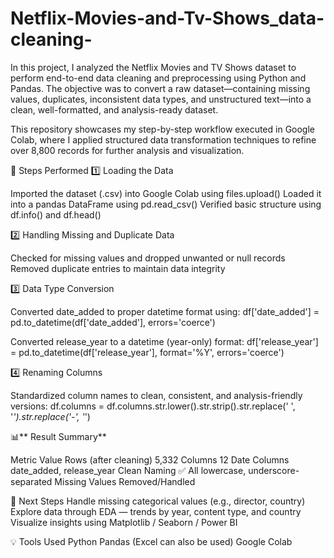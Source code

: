 # Netflix-Movies-and-Tv-Shows_data-cleaning-
In this project, I analyzed the Netflix Movies and TV Shows dataset to perform end-to-end data cleaning and preprocessing using Python and Pandas. The objective was to convert a raw dataset—containing missing values, duplicates, inconsistent data types, and unstructured text—into a clean, well-formatted, and analysis-ready dataset.

This repository showcases my step-by-step workflow executed in Google Colab, where I applied structured data transformation techniques to refine over 8,800 records for further analysis and visualization.

🧭 Steps Performed
1️⃣ Loading the Data

Imported the dataset (.csv) into Google Colab using files.upload()
Loaded it into a pandas DataFrame using pd.read_csv()
Verified basic structure using df.info() and df.head()

2️⃣ Handling Missing and Duplicate Data

Checked for missing values and dropped unwanted or null records
Removed duplicate entries to maintain data integrity

3️⃣ Data Type Conversion

Converted date_added to proper datetime format using:
df['date_added'] = pd.to_datetime(df['date_added'], errors='coerce')


Converted release_year to a datetime (year-only) format:
df['release_year'] = pd.to_datetime(df['release_year'], format='%Y', errors='coerce')

4️⃣ Renaming Columns

Standardized column names to clean, consistent, and analysis-friendly versions:
df.columns = df.columns.str.lower().str.strip().str.replace(' ', '_').str.replace('-', '_')


📊** Result Summary**

Metric	Value
Rows (after cleaning)	5,332
Columns	12
Date Columns	date_added, release_year
Clean Naming	✅ All lowercase, underscore-separated
Missing Values	Removed/Handled

🚀 Next Steps
Handle missing categorical values (e.g., director, country)
Explore data through EDA — trends by year, content type, and country
Visualize insights using Matplotlib / Seaborn / Power BI

💡 Tools Used
Python
Pandas (Excel can also be used)
Google Colab
